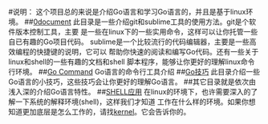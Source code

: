 #说明：
这个项目总的来说是介绍Go语言和学习Go语言的，并且是基于linux环境。
##[0document](https://github.com/yaouser/Go-basic-code/tree/master/0document)
此目录是一些介绍git和sublime工具的使用方法。git是个软件版本控制工具，主要
是一些在linux下的一些实用命令，这样可以让你托管一些自已有趣的Go项目代码。
sublime是一个比较流行的代码编辑器，主要是一些高效编程的快捷键的说明，它可以
帮助你快速的阅读和编写Go代码。还有一些关于linux和shell的一些有趣的文档和shell
脚本程序，能够让你更好的理解linux命令行环境。
##[Go Command](https://github.com/yaouser/GoUnix/blob/master/0document/Go-command/SUMMARY.md)
Go语言的命令行工具介绍
##[Go技巧](https://github.com/yaouser/Go-basic-code/tree/master/2Go技巧)
此目录介绍一些Go语言的小技巧，这些技巧会让你更好的理解Go语言。
##其它目录就是依次由浅入深的介绍Go语言特性。
##[SHELL应用](https://github.com/yaouser/Go-basic-code/tree/master/0document/SHELL-BASE)
在linux的环境下，也许需要深入的了解一下系统的解释环境(shell)，这样我们才知道
工作在什么样的环境。如果你想知道更加底层是怎么工作的，请找[kernel](https://www.kernel.org/)。它会告诉你的。
